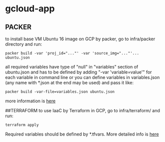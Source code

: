 # gcloud-app
## PACKER
to install base VM Ubuntu 16 image on GCP by packer, go to infra/packer directory and run:
```
packer build -var 'proj_id="..."' -var 'source_img="..."'... ubuntu.json
```
all required variables have type of "null" in "variables" section of ubuntu.json 
and has to be defined by adding "-var 'variable=value'" for each variable in command line
or you can define variables in variables.json (any name with *.json at the end may be used) and pass it like:
```
packer build -var-file=variables.json ubuntu.json
```
more information is [here](https://www.packer.io/docs/templates/user-variables.html)

##TERRAFORM
to use IaaC by Terraform in GCP, go to infra/terraform/ and run:
```
terraform apply
```
Required variables should be defined by *.tfvars.
More detailed info is [here](https://www.terraform.io/intro/getting-started/variables.html)

